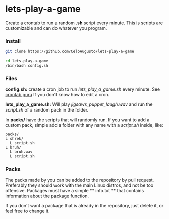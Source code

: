 # lets-play-a-game 
Create a crontab to run a random **.sh** script every minute. This is scripts are customizable and can do whatever you program.

### Install
```sh
git clone https://github.com/CeloAugusto/lets-play-a-game
```
```sh
cd lets-play-a-game
/bin/bash config.sh
```

### Files
**config.sh:** create a cron job to run *lets_play_a_game.sh* every minute. See [crontab guru](https://crontab.guru/) If you don't know how to edit a cron.

**lets_play_a_game.sh:** Will play *jigsaws_puppet_laugh.wav* and run the *script.sh* of a random pack in the folder.

In **packs/** have the scripts that will randomly run.
If you want to add a custom pack, simple add a folder with any name with a *script.sh* inside, like:
```
packs/
L shrek/
  L script.sh
L bruh/
  L bruh.wav
  L script.sh
```

### Packs
The packs made by you can be added to the repository by pull request. Preferably they should work with the main Linux distros, and not be too offensive. Packages must have a simple ** info.txt ** that contains information about the package function.

If you don't want a package that is already in the repository, just delete it, or feel free to change it.
